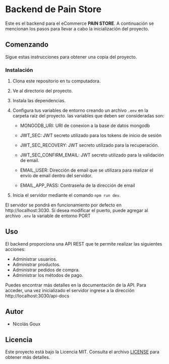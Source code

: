 # Backend de Pain Store

Este es el backend para el eCommerce **PAIN STORE**. A continuación se mencionan los pasos para llevar a cabo la inicialización del proyecto.

## Comenzando

Sigue estas instrucciones para obtener una copia del proyecto.

### Instalación

1. Clona este repositorio en tu computadora.

2. Ve al directorio del proyecto.

3. Instala las dependencias.

4. Configura tus variables de entorno creando un archivo `.env` en la carpeta raíz del proyecto. las variables que deben ser consideradas son:

    - MONGODB_URI: URI de conexion a la base de datos mongodb

    - JWT_SEC: JWT secreto utilizado para los tokens de inicio de sesión

    - JWT_SEC_RECOVERY: JWT secreto utilizado para la recuperación.

    - JWT_SEC_CONFIRM_EMAIL: JWT secreto utilizado para la validación de email.

    - EMAIL_USER: Dirección de email que se utilizara para realizar el envío de email dentro del servidor.

    - EMAIL_APP_PASS: Contraseña de la dirección de email

5. Inicia el servidor mediante el comando `npm run dev`.

El servidor se pondrá en funcionamiento por defecto en http://localhost:3030. Si desea modificar el puerto, puede agregar al archivo `.env` la variable de entorno PORT

## Uso

El backend proporciona una API REST que te permite realizar las siguientes acciones:

- Administrar usuarios.
- Administrar productos.
- Administrar pedidos de compra.
- Administrar los métodos de pago.

Puedes encontrar más detalles en la documentación de la API. Para acceder, una vez inicializado el servidor ingrese a la dirección http://localhost:3030/api-docs

## Autor

- Nicolás Goux

## Licencia

Este proyecto está bajo la Licencia MIT. Consulta el archivo [LICENSE](LICENSE) para obtener más detalles.
